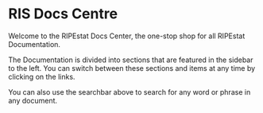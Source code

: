 # RIS Docs Centre

Welcome to the RIPEstat Docs Center, the one-stop shop for all RIPEstat Documentation.

The Documentation is divided into sections that are featured in the sidebar to the left.
You can switch between these sections and items at any time by clicking on the links.

You can also use the searchbar above to search for any word or phrase in any document.
